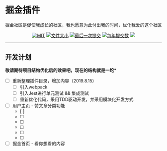 # 掘金插件

<p>掘金社区是促使我成长的社区，我也愿意为此付出我的时间，优化我爱的这个社区</p>

<p align="center">
    <a href="javascript:;"><img src="https://img.shields.io/github/license/zhukunpenglinyutong/notes.svg" alt="MIT"></a>
    <a href="javascript:;"><img src="https://img.shields.io/github/languages/code-size/zhukunpenglinyutong/Juejin-Plugin" alt="文件大小"></a>
    <a href="javascript:;"><img src="https://img.shields.io/github/last-commit/zhukunpenglinyutong/Juejin-Plugin" alt="最后一次提交"></a>
    <a href="javascript:;"><img src="https://img.shields.io/github/commit-activity/y/zhukunpenglinyutong/Juejin-Plugin" alt="每年提交数"></a>
    <img src="https://itzkp-1253302184.cos.ap-beijing.myqcloud.com/github%E5%9B%BE%E7%89%87/Juejin-Plugin/0.%E7%AB%99%E9%95%BF%E5%AE%B6%E7%9A%84%E7%8C%AB.png" />
</p>

---

## 开发计划

**敬请期待项目结构优化后的效果吧，现在的结构就是一坨\***

- [ ] 重新整理插件目录，增加内容（2019.8.15）
    - [ ] 引入webpack
    - [ ] 引入Jest进行单元测试 && 集成测试
    - [ ] 重新优化代码，采用TDD驱动开发，并采用模块化开发方式
- [ ] 用户主页 - 赞文章分类功能
    - [ ] 
    - [ ] 
    - [ ] 
    - [ ]
    - [ ] 
    - [ ] 
- [ ] 掘金首页 - 看你想看的内容
